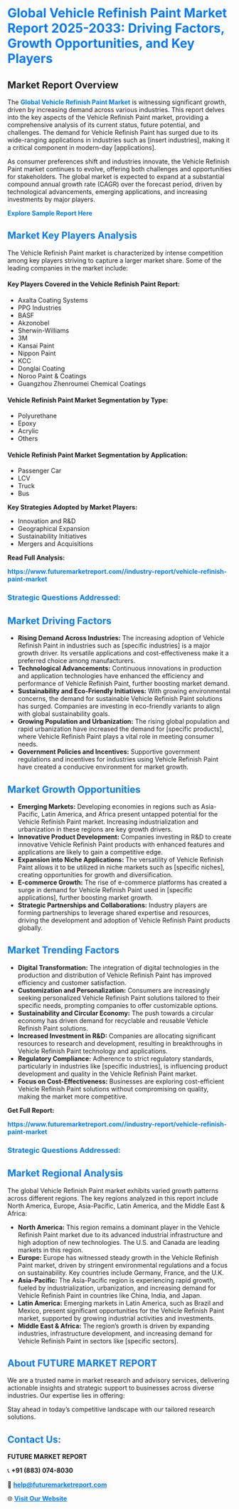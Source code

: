 <h1 style="color: #007BFF;">Global Vehicle Refinish Paint Market Report 2025-2033: Driving Factors, Growth Opportunities, and Key Players</h1>

<section id="overview">
<h2>Market Report Overview</h2>
<p>The <a href="https://www.futuremarketreport.com//industry-report/vehicle-refinish-paint-market" style="color: #007BFF; text-decoration: none;"><strong>Global Vehicle Refinish Paint Market</strong></a> is witnessing significant growth, driven by increasing demand across various industries. This report delves into the key aspects of the Vehicle Refinish Paint market, providing a comprehensive analysis of its current status, future potential, and challenges. The demand for Vehicle Refinish Paint has surged due to its wide-ranging applications in industries such as [insert industries], making it a critical component in modern-day [applications].</p>
<p>As consumer preferences shift and industries innovate, the Vehicle Refinish Paint market continues to evolve, offering both challenges and opportunities for stakeholders. The global market is expected to expand at a substantial compound annual growth rate (CAGR) over the forecast period, driven by technological advancements, emerging applications, and increasing investments by major players.</p>
</section>

<section id="overview">
<p><a href="https://www.futuremarketreport.com//request-sample/reportId=87815" style="color: #007BFF; text-decoration: none;"><strong>Explore Sample Report Here</strong></a></p>
</section>

<section id="key-players">
<h2 style="color: #007BFF;">Market Key Players Analysis</h2>
<p>The Vehicle Refinish Paint market is characterized by intense competition among key players striving to capture a larger market share. Some of the leading companies in the market include:</p>
<h4>Key Players Covered in the Vehicle Refinish Paint Report:</h4>
<ul><li>Axalta Coating Systems</li><li>PPG Industries</li><li>BASF</li><li>Akzonobel</li><li>Sherwin-Williams</li><li>3M</li><li>Kansai Paint</li><li>Nippon Paint</li><li>KCC</li><li>Donglai Coating</li><li>Noroo Paint &amp; Coatings</li><li>Guangzhou Zhenroumei Chemical Coatings</li></ul>
<h4>Vehicle Refinish Paint Market Segmentation by Type:</h4>
<ul><li>Polyurethane</li><li>Epoxy</li><li>Acrylic</li><li>Others</li></ul>

<h4>Vehicle Refinish Paint Market Segmentation by Application:</h4>
<ul><li>Passenger Car</li><li>LCV</li><li>Truck</li><li>Bus</li></ul>
<p><strong>Key Strategies Adopted by Market Players:</strong></p>
<ul>
<li>Innovation and R&D</li>
<li>Geographical Expansion</li>
<li>Sustainability Initiatives</li>
<li>Mergers and Acquisitions</li>
</ul>
</section>

<section>
<p><strong>Read Full Analysis: </strong></p><a href="https://www.futuremarketreport.com//industry-report/vehicle-refinish-paint-market" style="color: #007BFF; text-decoration: none;"><strong>https://www.futuremarketreport.com//industry-report/vehicle-refinish-paint-market</strong></a>
<h3 style="color: #007BFF;">Strategic Questions Addressed:</h3>
</section>

<section id="driving-factors">
<h2 style="color: #007BFF;">Market Driving Factors</h2>
<ul>
<li><strong>Rising Demand Across Industries:</strong> The increasing adoption of Vehicle Refinish Paint in industries such as [specific industries] is a major growth driver. Its versatile applications and cost-effectiveness make it a preferred choice among manufacturers.</li>
<li><strong>Technological Advancements:</strong> Continuous innovations in production and application technologies have enhanced the efficiency and performance of Vehicle Refinish Paint, further boosting market demand.</li>
<li><strong>Sustainability and Eco-Friendly Initiatives:</strong> With growing environmental concerns, the demand for sustainable Vehicle Refinish Paint solutions has surged. Companies are investing in eco-friendly variants to align with global sustainability goals.</li>
<li><strong>Growing Population and Urbanization:</strong> The rising global population and rapid urbanization have increased the demand for [specific products], where Vehicle Refinish Paint plays a vital role in meeting consumer needs.</li>
<li><strong>Government Policies and Incentives:</strong> Supportive government regulations and incentives for industries using Vehicle Refinish Paint have created a conducive environment for market growth.</li>
</ul>
</section>

<section id="growth-opportunities">
<h2 style="color: #007BFF;">Market Growth Opportunities</h2>
<ul>
<li><strong>Emerging Markets:</strong> Developing economies in regions such as Asia-Pacific, Latin America, and Africa present untapped potential for the Vehicle Refinish Paint market. Increasing industrialization and urbanization in these regions are key growth drivers.</li>
<li><strong>Innovative Product Development:</strong> Companies investing in R&D to create innovative Vehicle Refinish Paint products with enhanced features and applications are likely to gain a competitive edge.</li>
<li><strong>Expansion into Niche Applications:</strong> The versatility of Vehicle Refinish Paint allows it to be utilized in niche markets such as [specific niches], creating opportunities for growth and diversification.</li>
<li><strong>E-commerce Growth:</strong> The rise of e-commerce platforms has created a surge in demand for Vehicle Refinish Paint used in [specific applications], further boosting market growth.</li>
<li><strong>Strategic Partnerships and Collaborations:</strong> Industry players are forming partnerships to leverage shared expertise and resources, driving the development and adoption of Vehicle Refinish Paint products globally.</li>
</ul>
</section>

<section id="trending-factors">
<h2 style="color: #007BFF;">Market Trending Factors</h2>
<ul>
<li><strong>Digital Transformation:</strong> The integration of digital technologies in the production and distribution of Vehicle Refinish Paint has improved efficiency and customer satisfaction.</li>
<li><strong>Customization and Personalization:</strong> Consumers are increasingly seeking personalized Vehicle Refinish Paint solutions tailored to their specific needs, prompting companies to offer customizable options.</li>
<li><strong>Sustainability and Circular Economy:</strong> The push towards a circular economy has driven demand for recyclable and reusable Vehicle Refinish Paint solutions.</li>
<li><strong>Increased Investment in R&D:</strong> Companies are allocating significant resources to research and development, resulting in breakthroughs in Vehicle Refinish Paint technology and applications.</li>
<li><strong>Regulatory Compliance:</strong> Adherence to strict regulatory standards, particularly in industries like [specific industries], is influencing product development and quality in the Vehicle Refinish Paint market.</li>
<li><strong>Focus on Cost-Effectiveness:</strong> Businesses are exploring cost-efficient Vehicle Refinish Paint solutions without compromising on quality, making the market more competitive.</li>
</ul>
</section>

<section>
<p><strong>Get Full Report: </strong></p><a href="https://www.futuremarketreport.com//industry-report/vehicle-refinish-paint-market" style="color: #007BFF; text-decoration: none;"><strong>https://www.futuremarketreport.com//industry-report/vehicle-refinish-paint-market</strong></a>
<h3 style="color: #007BFF;">Strategic Questions Addressed:</h3>
</section>


<section id="regional-analysis">
<h2 style="color: #007BFF;">Market Regional Analysis</h2>
<p>The global Vehicle Refinish Paint market exhibits varied growth patterns across different regions. The key regions analyzed in this report include North America, Europe, Asia-Pacific, Latin America, and the Middle East & Africa:</p>
<ul>
<li><strong>North America:</strong> This region remains a dominant player in the Vehicle Refinish Paint market due to its advanced industrial infrastructure and high adoption of new technologies. The U.S. and Canada are leading markets in this region.</li>
<li><strong>Europe:</strong> Europe has witnessed steady growth in the Vehicle Refinish Paint market, driven by stringent environmental regulations and a focus on sustainability. Key countries include Germany, France, and the U.K.</li>
<li><strong>Asia-Pacific:</strong> The Asia-Pacific region is experiencing rapid growth, fueled by industrialization, urbanization, and increasing demand for Vehicle Refinish Paint in countries like China, India, and Japan.</li>
<li><strong>Latin America:</strong> Emerging markets in Latin America, such as Brazil and Mexico, present significant opportunities for the Vehicle Refinish Paint market, supported by growing industrial activities and investments.</li>
<li><strong>Middle East & Africa:</strong> The region’s growth is driven by expanding industries, infrastructure development, and increasing demand for Vehicle Refinish Paint in sectors like [specific sectors].</li>
</ul>
</section>

<footer>
<h2 style="color: #007BFF;">About FUTURE MARKET REPORT</h2>
<p>We are a trusted name in market research and advisory services, delivering actionable insights and strategic support to businesses across diverse industries. Our expertise lies in offering:</p>

<p>Stay ahead in today’s competitive landscape with our tailored research solutions.</p>

<h2 style="color: #007BFF;">Contact Us:</h2>
<p><strong>FUTURE MARKET REPORT</strong></p>
<p>📞 <strong>+91 (883) 074-8030</strong></p>
<p>📧 <strong><a href="mailto:help@futuremarketreport.com" style="color: #007BFF;">help@futuremarketreport.com</a></strong></p>
<p>🌐 <strong><a href="https://www.futuremarketreport.com/" style="color: #007BFF;">Visit Our Website</a></strong></p>
</footer>